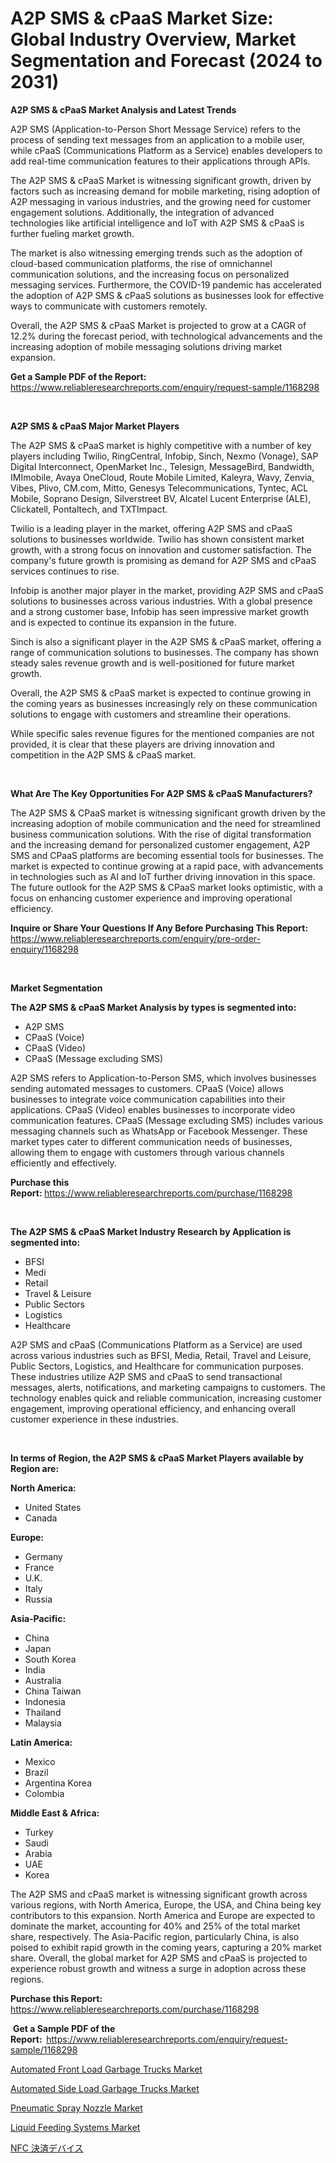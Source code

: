 <p><h1>A2P SMS & cPaaS Market Size: Global Industry Overview, Market Segmentation and Forecast (2024 to 2031)</h1></p><p><strong>A2P SMS & cPaaS Market Analysis and Latest Trends</strong></p>
<p><p>A2P SMS (Application-to-Person Short Message Service) refers to the process of sending text messages from an application to a mobile user, while cPaaS (Communications Platform as a Service) enables developers to add real-time communication features to their applications through APIs. </p><p>The A2P SMS & cPaaS Market is witnessing significant growth, driven by factors such as increasing demand for mobile marketing, rising adoption of A2P messaging in various industries, and the growing need for customer engagement solutions. Additionally, the integration of advanced technologies like artificial intelligence and IoT with A2P SMS & cPaaS is further fueling market growth.</p><p>The market is also witnessing emerging trends such as the adoption of cloud-based communication platforms, the rise of omnichannel communication solutions, and the increasing focus on personalized messaging services. Furthermore, the COVID-19 pandemic has accelerated the adoption of A2P SMS & cPaaS solutions as businesses look for effective ways to communicate with customers remotely.</p><p>Overall, the A2P SMS & cPaaS Market is projected to grow at a CAGR of 12.2% during the forecast period, with technological advancements and the increasing adoption of mobile messaging solutions driving market expansion.</p></p>
<p><strong>Get a Sample PDF of the Report:&nbsp;</strong> <a href="https://www.reliableresearchreports.com/enquiry/request-sample/1168298">https://www.reliableresearchreports.com/enquiry/request-sample/1168298</a></p>
<p>&nbsp;</p>
<p><strong>A2P SMS & cPaaS Major Market Players</strong></p>
<p><p>The A2P SMS & cPaaS market is highly competitive with a number of key players including Twilio, RingCentral, Infobip, Sinch, Nexmo (Vonage), SAP Digital Interconnect, OpenMarket Inc., Telesign, MessageBird, Bandwidth, IMImobile, Avaya OneCloud, Route Mobile Limited, Kaleyra, Wavy, Zenvia, Vibes, Plivo, CM.com, Mitto, Genesys Telecommunications, Tyntec, ACL Mobile, Soprano Design, Silverstreet BV, Alcatel Lucent Enterprise (ALE), Clickatell, Pontaltech, and TXTImpact.</p><p>Twilio is a leading player in the market, offering A2P SMS and cPaaS solutions to businesses worldwide. Twilio has shown consistent market growth, with a strong focus on innovation and customer satisfaction. The company's future growth is promising as demand for A2P SMS and cPaaS services continues to rise.</p><p>Infobip is another major player in the market, providing A2P SMS and cPaaS solutions to businesses across various industries. With a global presence and a strong customer base, Infobip has seen impressive market growth and is expected to continue its expansion in the future.</p><p>Sinch is also a significant player in the A2P SMS & cPaaS market, offering a range of communication solutions to businesses. The company has shown steady sales revenue growth and is well-positioned for future market growth.</p><p>Overall, the A2P SMS & cPaaS market is expected to continue growing in the coming years as businesses increasingly rely on these communication solutions to engage with customers and streamline their operations. </p><p>While specific sales revenue figures for the mentioned companies are not provided, it is clear that these players are driving innovation and competition in the A2P SMS & cPaaS market.</p></p>
<p>&nbsp;</p>
<p><strong>What Are The Key Opportunities For A2P SMS & cPaaS Manufacturers?</strong></p>
<p><p>The A2P SMS & CPaaS market is witnessing significant growth driven by the increasing adoption of mobile communication and the need for streamlined business communication solutions. With the rise of digital transformation and the increasing demand for personalized customer engagement, A2P SMS and CPaaS platforms are becoming essential tools for businesses. The market is expected to continue growing at a rapid pace, with advancements in technologies such as AI and IoT further driving innovation in this space. The future outlook for the A2P SMS & CPaaS market looks optimistic, with a focus on enhancing customer experience and improving operational efficiency.</p></p>
<p><strong>Inquire or Share Your Questions If Any Before Purchasing This Report:</strong> <a href="https://www.reliableresearchreports.com/enquiry/pre-order-enquiry/1168298">https://www.reliableresearchreports.com/enquiry/pre-order-enquiry/1168298</a></p>
<p>&nbsp;</p>
<p><strong>Market Segmentation</strong></p>
<p><strong>The A2P SMS & cPaaS Market Analysis by types is segmented into:</strong></p>
<p><ul><li>A2P SMS</li><li>CPaaS (Voice)</li><li>CPaaS (Video)</li><li>CPaaS (Message excluding SMS)</li></ul></p>
<p><p>A2P SMS refers to Application-to-Person SMS, which involves businesses sending automated messages to customers. CPaaS (Voice) allows businesses to integrate voice communication capabilities into their applications. CPaaS (Video) enables businesses to incorporate video communication features. CPaaS (Message excluding SMS) includes various messaging channels such as WhatsApp or Facebook Messenger. These market types cater to different communication needs of businesses, allowing them to engage with customers through various channels efficiently and effectively.</p></p>
<p><strong>Purchase this Report:&nbsp;</strong><a href="https://www.reliableresearchreports.com/purchase/1168298">https://www.reliableresearchreports.com/purchase/1168298</a></p>
<p>&nbsp;</p>
<p><strong>The A2P SMS & cPaaS Market Industry Research by Application is segmented into:</strong></p>
<p><ul><li>BFSI</li><li>Medi</li><li>Retail</li><li>Travel & Leisure</li><li>Public Sectors</li><li>Logistics</li><li>Healthcare</li></ul></p>
<p><p>A2P SMS and cPaaS (Communications Platform as a Service) are used across various industries such as BFSI, Media, Retail, Travel and Leisure, Public Sectors, Logistics, and Healthcare for communication purposes. These industries utilize A2P SMS and cPaaS to send transactional messages, alerts, notifications, and marketing campaigns to customers. The technology enables quick and reliable communication, increasing customer engagement, improving operational efficiency, and enhancing overall customer experience in these industries.</p></p>
<p>&nbsp;</p>
<p><strong>In terms of Region, the A2P SMS & cPaaS Market Players available by Region are:</strong></p>
<p>
    <p> <strong> North America: </strong>
        <ul>
            <li>United States</li>
            <li>Canada</li>
        </ul>
        </p> 
    <p> <strong> Europe: </strong>
        <ul>
            <li>Germany</li>
            <li>France</li>
            <li>U.K.</li>
            <li>Italy</li>
            <li>Russia</li>
        </ul>
        </p> 
    <p> <strong> Asia-Pacific: </strong>
        <ul>
            <li>China</li>
            <li>Japan</li>
            <li>South Korea</li>
            <li>India</li>
            <li>Australia</li>
            <li>China Taiwan</li>
            <li>Indonesia</li>
            <li>Thailand</li>
            <li>Malaysia</li>
        </ul>
        </p> 
    <p> <strong> Latin America: </strong>
        <ul>
            <li>Mexico</li>
            <li>Brazil</li>
            <li>Argentina Korea</li>
            <li>Colombia</li>
        </ul>
        </p> 
    <p> <strong> Middle East & Africa: </strong>
        <ul>
            <li>Turkey</li>
            <li>Saudi</li>
            <li>Arabia</li>
            <li>UAE</li>
            <li>Korea</li>
        </ul>
    </p>
    </p>
<p><p>The A2P SMS and cPaaS market is witnessing significant growth across various regions, with North America, Europe, the USA, and China being key contributors to this expansion. North America and Europe are expected to dominate the market, accounting for 40% and 25% of the total market share, respectively. The Asia-Pacific region, particularly China, is also poised to exhibit rapid growth in the coming years, capturing a 20% market share. Overall, the global market for A2P SMS and cPaaS is projected to experience robust growth and witness a surge in adoption across these regions.</p></p>
<p><strong>Purchase this Report: </strong><a href="https://www.reliableresearchreports.com/purchase/1168298">https://www.reliableresearchreports.com/purchase/1168298</a></p>
<p>&nbsp;<strong>Get a Sample PDF of the Report:&nbsp;&nbsp;</strong><a href="https://www.reliableresearchreports.com/enquiry/request-sample/1168298">https://www.reliableresearchreports.com/enquiry/request-sample/1168298</a></p>
<p><strong></strong></p>
<p><p><a href="https://view.publitas.com/reportprime-1/automated-front-load-garbage-trucks-market-analysis-and-market-size-global-industry-overview-market-segmentation-and-forecast-2024-to-2031/">Automated Front Load Garbage Trucks Market</a></p><p><a href="https://view.publitas.com/reportprime-1/automated-side-load-garbage-trucks-market-size-and-growth-market-segmentation-regional-and-country-breakdowns-and-market-trends-for-period-from-2024-2031/">Automated Side Load Garbage Trucks Market</a></p><p><a href="https://artistic-helicopter-ca9.notion.site/Pneumatic-Spray-Nozzle-Market-Size-Market-Share-and-Global-Market-Analysis-Report-2024-2031-a0ea965f05c144fcae26f5d9d459f11f">Pneumatic Spray Nozzle Market</a></p><p><a href="https://picayune-night-cbd.notion.site/Liquid-Feeding-Systems-Market-Analysis-Examines-its-Scope-on-Growth-Opportunities-and-Forecasted-Tr-0226f11b20e140c5a2a1ccff9dd2d407">Liquid Feeding Systems Market</a></p><p><a href="https://medium.com/@the_orlando3017/nfc%E6%94%AF%E6%89%95%E3%81%84%E3%83%87%E3%83%90%E3%82%A4%E3%82%B9%E5%B8%82%E5%A0%B4%E3%81%AE%E5%88%86%E6%9E%90%E3%81%A82024%E5%B9%B4%E3%81%8B%E3%82%892031%E5%B9%B4%E3%81%BE%E3%81%A7%E3%81%AE%E3%82%B5%E3%82%A4%E3%82%BA%E4%BA%88%E6%B8%AC-0fd48cf6827e">NFC 決済デバイス</a></p></p>